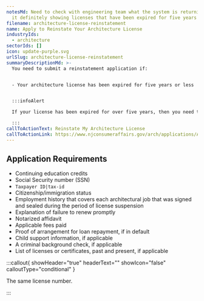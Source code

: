 ```yaml
---
notesMd: Need to check with engineering team what the system is returning -- is
  it definitely showing licenses that have been expired for five years or less?
filename: architecture-license-reinstatement
name: Apply to Reinstate Your Architecture License
industryIds:
  - architecture
sectorIds: []
icon: update-purple.svg
urlSlug: architecture-license-reinstatement
summaryDescriptionMd: >-
  You need to submit a reinstatement application if:


  - Your architecture license has been expired for five years or less


  :::infoAlert

  If your license has been expired for over five years, then you need to re-apply for your architect license.

  :::
callToActionText: Reinstate My Architecture License
callToActionLink: https://www.njconsumeraffairs.gov/arch/applications/Application-for-Reinstatement-with-Instructions.pdf
---
```

## Application Requirements

* Continuing education credits
* Social Security number (SSN)
*  `Taxpayer ID|tax-id` 
* Citizenship/immigration status
* Employment history that covers each architectural job that was signed and sealed during the period of license suspension
* Explanation of failure to renew promptly
* Notarized affidavit
* Applicable fees paid
* Proof of arrangement for loan repayment, if in default
* Child support information, if applicable
* A criminal background check, if applicable
* List of licenses or certificates, past and present, if applicable

:::callout{ showHeader="true" headerText="" showIcon="false" calloutType="conditional" }

The same license number.

:::